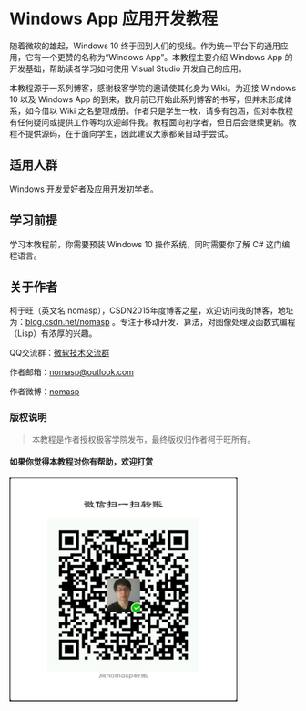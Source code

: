 # Windows App 应用开发教程

随着微软的雄起，Windows 10 终于回到人们的视线。作为统一平台下的通用应用，它有一个更赞的名称为“Windows App”。本教程主要介绍 Windows App 的开发基础，帮助读者学习如何使用 Visual Studio 开发自己的应用。

本教程源于一系列博客，感谢极客学院的邀请使其化身为 Wiki。为迎接 Windows 10 以及 Windows App 的到来，数月前已开始此系列博客的书写，但并未形成体系，如今借以 Wiki 之名整理成册。作者只是学生一枚，请多有包涵，但对本教程有任何疑问或提供工作等均欢迎邮件我。教程面向初学者，但日后会继续更新。教程不提供源码，在于面向学生，因此建议大家都亲自动手尝试。

## 适用人群

Windows 开发爱好者及应用开发初学者。

## 学习前提

学习本教程前，你需要预装 Windows 10 操作系统，同时需要你了解 C# 这门编程语言。

## 关于作者

柯于旺（英文名 nomasp），CSDN2015年度博客之星，欢迎访问我的博客，地址为：<a href="http://blog.csdn.net/nomasp" target="_blank">blog.csdn.net/nomasp</a> 。专注于移动开发、算法，对图像处理及函数式编程（Lisp）有浓厚的兴趣。

QQ交流群：<a href="http://jq.qq.com/?_wv=1027&k=2Hju2Xm" target="_blank">微软技术交流群</a> 

作者邮箱：nomasp@outlook.com

作者微博：<a href="http://weibo.com/nomasp" target="_blank">nomasp</a> 

### 版权说明

>本教程是作者授权极客学院发布，最终版权归作者柯于旺所有。

#### 如果你觉得本教程对你有帮助，欢迎打赏

<img src="images/windwoskeyuwang.jpg" width="400">


